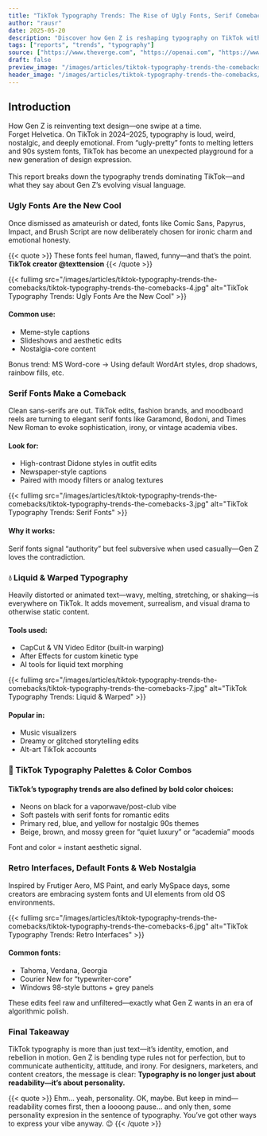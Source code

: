 ```yaml
---
title: "TikTok Typography Trends: The Rise of Ugly Fonts, Serif Comebacks & Liquid Type"
author: "rausr"
date: 2025-05-20
description: "Discover how Gen Z is reshaping typography on TikTok with bold fonts, warped text, and nostalgic styles. A deep dive into 2024–2025’s most viral type trends."
tags: ["reports", "trends", "typography"]
source: ["https://www.theverge.com", "https://openai.com", "https://www.dazeddigital.com", "https://www.nytimes.com", "https://www.tiktok.com", "https://www.typewolf.com", "https://www.creativeboom.com", "https://www.fontsinuse.com"]
draft: false
preview_image: "/images/articles/tiktok-typography-trends-the-comebacks/tiktok-typography-trends-the-comebacks-preview.jpg"
header_image: "/images/articles/tiktok-typography-trends-the-comebacks/tiktok-typography-trends-the-comebacks-header.jpg"
---
```


## Introduction

How Gen Z is reinventing text design—one swipe at a time.
\
Forget Helvetica. On TikTok in 2024–2025, typography is loud, weird, nostalgic, and deeply emotional. From “ugly-pretty” fonts to melting letters and 90s system fonts, TikTok has become an unexpected playground for a new generation of design expression.
\
\
This report breaks down the typography trends dominating TikTok—and what they say about Gen Z’s evolving visual language.


### Ugly Fonts Are the New Cool

Once dismissed as amateurish or dated, fonts like Comic Sans, Papyrus, Impact, and Brush Script are now deliberately chosen for ironic charm and emotional honesty.

{{< quote >}}
These fonts feel human, flawed, funny—and that’s the point.
**TikTok creator @texttension**
{{< /quote >}}

{{< fullimg src="/images/articles/tiktok-typography-trends-the-comebacks/tiktok-typography-trends-the-comebacks-4.jpg" alt="TikTok Typography Trends: Ugly Fonts Are the New Cool" >}}

#### Common use:
- Meme-style captions
- Slideshows and aesthetic edits
- Nostalgia-core content

Bonus trend: MS Word-core → Using default WordArt styles, drop shadows, rainbow fills, etc.

### Serif Fonts Make a Comeback

Clean sans-serifs are out. TikTok edits, fashion brands, and moodboard reels are turning to elegant serif fonts like Garamond, Bodoni, and Times New Roman to evoke sophistication, irony, or vintage academia vibes.

#### Look for:
- High-contrast Didone styles in outfit edits
- Newspaper-style captions
- Paired with moody filters or analog textures

{{< fullimg src="/images/articles/tiktok-typography-trends-the-comebacks/tiktok-typography-trends-the-comebacks-3.jpg" alt="TikTok Typography Trends: Serif Fonts" >}}

#### Why it works:

Serif fonts signal “authority” but feel subversive when used casually—Gen Z loves the contradiction.

### 💧 Liquid & Warped Typography

Heavily distorted or animated text—wavy, melting, stretching, or shaking—is everywhere on TikTok. It adds movement, surrealism, and visual drama to otherwise static content.

#### Tools used:
- CapCut & VN Video Editor (built-in warping)
- After Effects for custom kinetic type
- AI tools for liquid text morphing

{{< fullimg src="/images/articles/tiktok-typography-trends-the-comebacks/tiktok-typography-trends-the-comebacks-7.jpg" alt="TikTok Typography Trends: Liquid & Warped" >}}

#### Popular in:
- Music visualizers
- Dreamy or glitched storytelling edits
- Alt-art TikTok accounts


### 🎨 TikTok Typography Palettes & Color Combos

#### TikTok’s typography trends are also defined by bold color choices:
- Neons on black for a vaporwave/post-club vibe
- Soft pastels with serif fonts for romantic edits
- Primary red, blue, and yellow for nostalgic 90s themes
- Beige, brown, and mossy green for “quiet luxury” or “academia” moods

Font and color = instant aesthetic signal.


### Retro Interfaces, Default Fonts & Web Nostalgia

Inspired by Frutiger Aero, MS Paint, and early MySpace days, some creators are embracing system fonts and UI elements from old OS environments.

{{< fullimg src="/images/articles/tiktok-typography-trends-the-comebacks/tiktok-typography-trends-the-comebacks-6.jpg" alt="TikTok Typography Trends: Retro Interfaces" >}}

#### Common fonts:
- Tahoma, Verdana, Georgia
- Courier New for “typewriter-core”
- Windows 98-style buttons + grey panels

These edits feel raw and unfiltered—exactly what Gen Z wants in an era of algorithmic polish.

### Final Takeaway

TikTok typography is more than just text—it’s identity, emotion, and rebellion in motion. Gen Z is bending type rules not for perfection, but to communicate authenticity, attitude, and irony.
For designers, marketers, and content creators, the message is clear:
**Typography is no longer just about readability—it’s about personality.**

{{< quote >}}
Ehm… yeah, personality. OK, maybe. But keep in mind—readability comes first, then a loooong pause… and only then, some personality expresion in the sentence of typography. You’ve got other ways to express your vibe anyway. 😉
{{< /quote >}}
